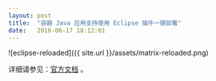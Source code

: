 ```yaml
---
layout: post
title:  "容器 Java 应用支持使用 Eclipse 插件一键部署"
date:   2016-06-17 18:12:01
---
```


![eclipse-reloaded]({{ site.url }}/assets/matrix-reloaded.png)

详细请参见：[官方文档](https://www.sinacloud.com/doc/sae/docker/java-eclipse-plugin.html) 。

